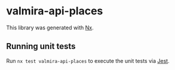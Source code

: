 # valmira-api-places

This library was generated with [Nx](https://nx.dev).

## Running unit tests

Run `nx test valmira-api-places` to execute the unit tests via [Jest](https://jestjs.io).
